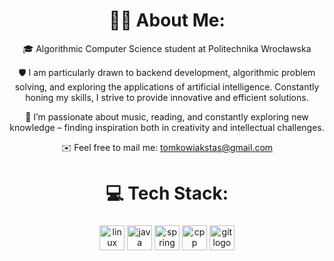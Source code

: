 <div align="center" style="margin-bottom: 10px;">


# 👨‍💻 About Me:
🎓 Algorithmic Computer Science student at Politechnika Wrocławska

🛡️ I am particularly drawn to backend development, algorithmic problem solving, and exploring the applications of artificial intelligence. Constantly honing my skills, I strive to provide innovative and efficient solutions.

💪 I’m passionate about music, reading, and constantly exploring new knowledge – finding inspiration both in creativity and intellectual challenges.

✉️ Feel free to mail me:
tomkowiakstas@gmail.com

# 💻 Tech Stack:
###

<div align="center">
  <img src="https://cdn.jsdelivr.net/gh/devicons/devicon/icons/linux/linux-original.svg" height="40" alt="linux logo"  />
  <img src="https://raw.githubusercontent.com/marwin1991/profile-technology-icons/refs/heads/main/icons/java.png" height="40" alt="java logo"  />
  <img src="https://raw.githubusercontent.com/marwin1991/profile-technology-icons/refs/heads/main/icons/spring.png" height="40" alt="spring logo"  />
  <img src="https://raw.githubusercontent.com/marwin1991/profile-technology-icons/refs/heads/main/icons/c++.png" height="40" alt="cpp logo"  />
  <img src="https://cdn.jsdelivr.net/gh/devicons/devicon/icons/git/git-original.svg" height="40" alt="git logo"  />
</div>


###
